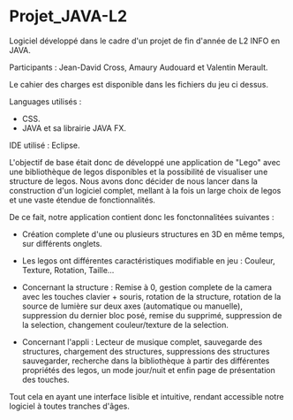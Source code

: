 # Projet_JAVA-L2
 
Logiciel développé dans le cadre d'un projet de fin d'année de L2 INFO en JAVA.

Participants : Jean-David Cross, Amaury Audouard et Valentin Merault.

Le cahier des charges est disponible dans les fichiers du jeu ci dessus.

Languages utilisés :

- CSS.
- JAVA et sa librairie JAVA FX.

IDE utilisé : Eclipse.

L'objectif de base était donc de développé une application de "Lego" avec une bibliothèque de legos disponibles et la possibilité de visualiser une structure de legos. Nous avons donc décider de nous lancer dans la construction d'un logiciel complet, mellant à la fois un large choix de legos et une vaste étendue de fonctionnalités.

De ce fait, notre application contient donc les fonctonnalitées suivantes :

- Création complete d'une ou plusieurs structures en 3D en même temps, sur différents onglets.

- Les legos ont différentes caractéristiques modifiable en jeu : Couleur, Texture, Rotation, Taille...

- Concernant la structure : Remise à 0, gestion complete de la camera avec les touches clavier + souris, rotation de la structure, rotation de la source de lumière sur deux axes (automatique ou manuelle), suppression du dernier bloc posé, remise du supprimé, suppression de la selection, changement couleur/texture de la selection.

- Concernant l'appli : Lecteur de musique complet, sauvegarde des structures, chargement des structures, suppressions des structures sauvegarder, recherche dans la bibliothèque à partir des différentes propriétés des legos, un mode jour/nuit et enfin page de présentation des touches.

Tout cela en ayant une interface lisible et intuitive, rendant accessible notre logiciel à toutes tranches d'âges.
